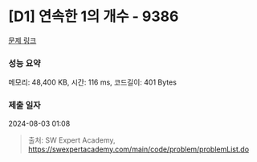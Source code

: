 # [D1] 연속한 1의 개수 - 9386 

[문제 링크](https://swexpertacademy.com/main/code/problem/problemDetail.do?contestProbId=AXALDUIq97oDFASI) 

### 성능 요약

메모리: 48,400 KB, 시간: 116 ms, 코드길이: 401 Bytes

### 제출 일자

2024-08-03 01:08



> 출처: SW Expert Academy, https://swexpertacademy.com/main/code/problem/problemList.do